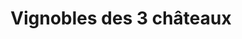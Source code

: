 ---
title: "Vignobles des 3 châteaux"
url: /saint-mathieu-de-treviers/vignobles-des-3-chateaux/
shop: alcool
---